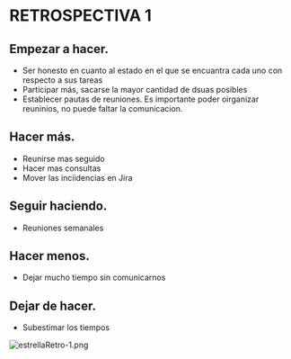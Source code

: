 # RETROSPECTIVA 1

## Empezar a hacer.
- Ser honesto en cuanto al estado en el que se encuantra cada uno
con respecto a sus tareas
- Participar más, sacarse la mayor cantidad de dsuas posibles
- Establecer pautas de reuniones.
Es importante poder oirganizar reuninios, no puede faltar la comunicacion.

## Hacer más.
- Reunirse mas seguido
- Hacer mas consultas
- Mover las inciidencias en Jira

## Seguir haciendo.
- Reuniones semanales

## Hacer menos.
- Dejar mucho tiempo sin comunicarnos

## Dejar de hacer.
- Subestimar los tiempos


![estrellaRetro-1.png](/retrospective/estrellaRetro-1.jpg)
